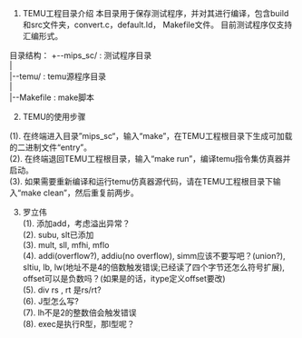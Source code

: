 1. TEMU工程目录介绍
本目录用于保存测试程序，并对其进行编译，包含build和src文件夹，convert.c，default.ld， Makefile文件。
目前测试程序仅支持汇编形式。

目录结构：
   +--mips_sc/        		: 测试程序目录  
   |          
   |--temu/			: temu源程序目录  
   |  
   |--Makefile			: make脚本  

2. TEMU的使用步骤

(1). 在终端进入目录”mips_sc“，输入“make”，在TEMU工程根目录下生成可加载的二进制文件“entry”。  
(2). 在终端退回TEMU工程根目录，输入“make run”，编译temu指令集仿真器并启动。  
(3). 如果需要重新编译和运行temu仿真器源代码，请在TEMU工程根目录下输入“make clean”，然后重复前两步。  

3. 罗立伟  
(1). 添加add，考虑溢出异常？  
(2). subu, slt已添加  
(3). mult, sll, mfhi, mflo  
(4). addi(overflow?), addiu(no overflow), simm应该不要写吧？(union?), sltiu, lb, lw(地址不是4的倍数触发错误;已经读了四个字节还怎么符号扩展), offset可以是负数吗？(如果是的话，itype定义offset要改)  
(5). div rs , rt 是rs/rt?  
(6). J型怎么写?  
(7). lh不是2的整数倍会触发错误  
(8). exec是执行R型，那I型呢？  

